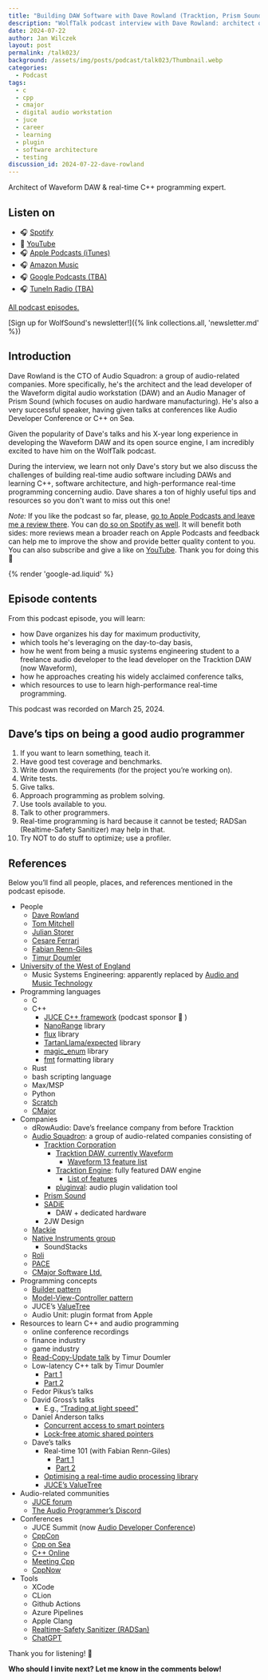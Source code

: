 ```yaml
---
title: "Building DAW Software with Dave Rowland (Tracktion, Prism Sound) | WolfTalk #023"
description: "WolfTalk podcast interview with Dave Rowland: architect of the Waveform DAW and senior audio C++ programmer."
date: 2024-07-22
author: Jan Wilczek
layout: post
permalink: /talk023/
background: /assets/img/posts/podcast/talk023/Thumbnail.webp
categories:
  - Podcast
tags:
  - c
  - cpp
  - cmajor
  - digital audio workstation
  - juce
  - career
  - learning
  - plugin
  - software architecture
  - testing
discussion_id: 2024-07-22-dave-rowland
---
```

Architect of Waveform DAW & real-time C++ programming expert.

<!-- TODO: RedCircle player -->

## Listen on

* 🎧 [Spotify](#)
* 🎥 [YouTube](#)
* 🎧 [Apple Podcasts (iTunes)](#)
* 🎧 [Amazon Music](#)
* 🎧 [Google Podcasts (TBA)](#)
* 🎧 [TuneIn Radio (TBA)](#)

[All podcast episodes.](/podcast)

[Sign up for WolfSound's newsletter!]({% link collections.all, 'newsletter.md' %})

## Introduction

Dave Rowland is the CTO of Audio Squadron: a group of audio-related companies. More specifically, he's the architect and the lead developer of the Waveform digital audio workstation (DAW) and an Audio Manager of Prism Sound (which focuses on audio hardware manufacturing). He's also a very successful speaker, having given talks at conferences like Audio Developer Conference or C++ on Sea.

Given the popularity of Dave's talks and his X-year long experience in developing the Waveform DAW and its open source engine, I am incredibly excited to have him on the WolfTalk podcast.

During the interview, we learn not only Dave's story but we also discuss the challenges of building real-time audio software including DAWs and learning C++, software architecture, and high-performance real-time programming concerning audio. Dave shares a ton of highly useful tips and resources so you don't want to miss out this one!

*Note:* If you like the podcast so far, please, [go to Apple Podcasts and leave me a review there](https://podcasts.apple.com/us/podcast/wolftalk-podcast-about-audio-programming-people-careers/id1595913701). You can [do so on Spotify as well](https://open.spotify.com/show/5xc7EJiH9shG6zdSC5ejyw?si=eb35597e60a54e70). It will benefit both sides: more reviews mean a broader reach on Apple Podcasts and feedback can help me to improve the show and provide better quality content to you. You can also subscribe and give a like on [YouTube](https://youtube.com/c/WolfSoundAudio). Thank you for doing this 🙏

{% render 'google-ad.liquid' %}

## Episode contents

From this podcast episode, you will learn:

* how Dave organizes his day for maximum productivity,
* which tools he's leveraging on the day-to-day basis,
* how he went from being a music systems engineering student to a freelance audio developer to the lead developer on the Tracktion DAW (now Waveform),
* how he approaches creating his widely acclaimed conference talks,
* which resources to use to learn high-performance real-time programming.

This podcast was recorded on March 25, 2024.

## Dave’s tips on being a good audio programmer

1. If you want to learn something, teach it.
2. Have good test coverage and benchmarks.
3. Write down the requirements (for the project you’re working on).
4. Write tests.
5. Give talks.
6. Approach programming as problem solving.
7. Use tools available to you.
8. Talk to other programmers.
9. Real-time programming is hard because it cannot be tested; RADSan (Realtime-Safety Sanitizer) may help in that.
10. Try NOT to do stuff to optimize; use a profiler.

## References

Below you’ll find all people, places, and references mentioned in the podcast episode.

- People
    - [Dave Rowland](https://www.linkedin.com/in/david-rowland-478a22112/)
    - [Tom Mitchell](https://www.linkedin.com/in/thomas-mitchell-72172013/)
    - [Julian Storer](https://www.linkedin.com/in/julian-storer-2412b194/)
    - [Cesare Ferrari](https://www.linkedin.com/in/cesareferrari/)
    - [Fabian Renn-Giles](https://www.linkedin.com/in/fabian-r-8392bb90/)
    - [Timur Doumler](https://timur.audio/about)
- [University of the West of England](https://www.uwe.ac.uk/)
    - Music Systems Engineering: apparently replaced by [Audio and Music Technology](https://courses.uwe.ac.uk/J932/audio-and-music-technology)
- Programming languages
    - C
    - C++
        - [JUCE C++ framework](https://juce.com/) (podcast sponsor 🎉 )
        - [NanoRange](https://github.com/tcbrindle/NanoRange) library
        - [flux](https://github.com/tcbrindle/flux) library
        - [TartanLlama/expected](https://github.com/TartanLlama/expected) library
        - [magic_enum](https://github.com/Neargye/magic_enum) library
        - [fmt](https://github.com/fmtlib/fmt) formatting library
    - Rust
    - bash scripting language
    - Max/MSP
    - Python
    - [Scratch](https://en.wikipedia.org/wiki/Scratch_(programming_language))
    - [CMajor](https://cmajor.dev/)
- Companies
    - dRowAudio: Dave’s freelance company from before Tracktion
    - [Audio Squadron](https://www.audiosquadron.com/): a group of audio-related companies consisting of
        - [Tracktion Corporation](https://www.tracktion.com/)
            - [Tracktion DAW, currently Waveform](https://www.tracktion.com/products/waveform-pro)
                - [Waveform 13 feature list](https://www.tracktion.com/products/waveform-pro-features)
            - [Tracktion Engine](https://github.com/Tracktion/tracktion_engine): fully featured DAW engine
                - [List of features](https://github.com/Tracktion/tracktion_engine/blob/develop/FEATURES.md)
            - [pluginval](https://github.com/Tracktion/pluginval): audio plugin validation tool
        - [Prism Sound](https://www.prismsound.com/)
        - [SADiE](https://www.sadie.com/sadie_home.php)
            - DAW + dedicated hardware
        - 2JW Design
    - [Mackie](https://mackie.com/)
    - [Native Instruments group](https://www.native-instruments.com/en/)
        - SoundStacks
    - [Roli](https://roli.com/)
    - [PACE](https://paceap.com/)
    - [CMajor Software Ltd.](https://cmajor.dev/)
- Programming concepts
    - [Builder pattern](https://en.wikipedia.org/wiki/Builder_pattern)
    - [Model-View-Controller pattern](https://en.wikipedia.org/wiki/Model%E2%80%93view%E2%80%93controller)
    - JUCE’s [ValueTree](https://docs.juce.com/master/classValueTree.html)
    - Audio Unit: plugin format from Apple
- Resources to learn C++ and audio programming
    - online conference recordings
    - finance industry
    - game industry
    - [Read-Copy-Update talk](https://youtu.be/7fKxIZOyBCE?si=gGt4LA34ZcOKPOyz) by Timur Doumler
    - Low-latency C++ talk by Timur Doumler
        - [Part 1](https://youtu.be/EzmNeAhWqVs?si=xHUh5yOI8txS9IA8)
        - [Part 2](https://youtu.be/5uIsadq-nyk?si=30USxfgTIN9zOZb8)
    - Fedor Pikus’s talks
    - David Gross’s talks
        - E.g., [“Trading at light speed”](https://youtu.be/8uAW5FQtcvE?si=sGJHyg8ntgWIcpRY)
    - Daniel Anderson talks
        - [Concurrent access to smart pointers](https://youtu.be/OS7Asaa6zmY?si=GC-SXIcQmCs17A95)
        - [Lock-free atomic shared pointers](https://youtu.be/lNPZV9Iqo3U?si=PWpHUKcyw9S-7Qvc)
    - Dave’s talks
        - Real-time 101 (with Fabian Renn-Giles)
            - [Part 1](https://youtu.be/Q0vrQFyAdWI?si=JIq5ux_pcbgsGNOn)
            - [Part 2](https://youtu.be/PoZAo2Vikbo?si=uQP7m-GCktsdkngf)
        - [Optimising a real-time audio processing library](https://youtu.be/FpymA7NLNDs?si=FFQbZpo9IPr-gHoJ)
        - [JUCE’s ValueTree](https://youtu.be/3IaMjH5lBEY?si=WnUtP5jUacEWNpKS)
- Audio-related communities
    - [JUCE forum](https://forum.juce.com/)
    - [The Audio Programmer’s Discord](https://www.theaudioprogrammer.com/discord)
- Conferences
    - JUCE Summit (now [Audio Developer Conference](https://audio.dev/))
    - [CppCon](https://www.youtube.com/@CppCon)
    - [Cpp on Sea](https://www.youtube.com/@cpponsea)
    - [C++ Online](https://www.youtube.com/@CppOnline)
    - [Meeting Cpp](https://www.youtube.com/@MeetingCPP)
    - [CppNow](https://www.youtube.com/@BoostCon)
- Tools
    - XCode
    - CLion
    - Github Actions
    - Azure Pipelines
    - Apple Clang
    - [Realtime-Safety Sanitizer (RADSan)](https://github.com/realtime-sanitizer/radsan)
    - [ChatGPT](https://openai.com/chatgpt/)

Thank you for listening! 🙏

**Who should I invite next? Let me know in the comments below!**
